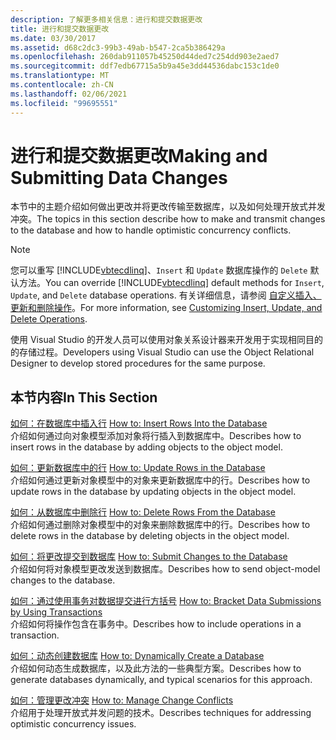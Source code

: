 ```yaml
---
description: 了解更多相关信息：进行和提交数据更改
title: 进行和提交数据更改
ms.date: 03/30/2017
ms.assetid: d68c2dc3-99b3-49ab-b547-2ca5b386429a
ms.openlocfilehash: 260dab911057b45250d44ded7c254dd903e2aed7
ms.sourcegitcommit: ddf7edb67715a5b9a45e3dd44536dabc153c1de0
ms.translationtype: MT
ms.contentlocale: zh-CN
ms.lasthandoff: 02/06/2021
ms.locfileid: "99695551"
---
```

# <a name="making-and-submitting-data-changes"></a><span data-ttu-id="a829a-103">进行和提交数据更改</span><span class="sxs-lookup"><span data-stu-id="a829a-103">Making and Submitting Data Changes</span></span>

<span data-ttu-id="a829a-104">本节中的主题介绍如何做出更改并将更改传输至数据库，以及如何处理开放式并发冲突。</span><span class="sxs-lookup"><span data-stu-id="a829a-104">The topics in this section describe how to make and transmit changes to the database and how to handle optimistic concurrency conflicts.</span></span>

> [!NOTE]
> <span data-ttu-id="a829a-105">您可以重写 [!INCLUDE[vbtecdlinq](../../../../../../includes/vbtecdlinq-md.md)]、`Insert` 和 `Update` 数据库操作的 `Delete` 默认方法。</span><span class="sxs-lookup"><span data-stu-id="a829a-105">You can override [!INCLUDE[vbtecdlinq](../../../../../../includes/vbtecdlinq-md.md)] default methods for `Insert`, `Update`, and `Delete` database operations.</span></span> <span data-ttu-id="a829a-106">有关详细信息，请参阅 [自定义插入、更新和删除操作](customizing-insert-update-and-delete-operations.md)。</span><span class="sxs-lookup"><span data-stu-id="a829a-106">For more information, see [Customizing Insert, Update, and Delete Operations](customizing-insert-update-and-delete-operations.md).</span></span>
>
> <span data-ttu-id="a829a-107">使用 Visual Studio 的开发人员可以使用对象关系设计器来开发用于实现相同目的的存储过程。</span><span class="sxs-lookup"><span data-stu-id="a829a-107">Developers using Visual Studio can use the Object Relational Designer to develop stored procedures for the same purpose.</span></span>

## <a name="in-this-section"></a><span data-ttu-id="a829a-108">本节内容</span><span class="sxs-lookup"><span data-stu-id="a829a-108">In This Section</span></span>

<span data-ttu-id="a829a-109">[如何：在数据库中插入行](how-to-insert-rows-into-the-database.md) </span><span class="sxs-lookup"><span data-stu-id="a829a-109">[How to: Insert Rows Into the Database](how-to-insert-rows-into-the-database.md) </span></span>\
<span data-ttu-id="a829a-110">介绍如何通过向对象模型添加对象将行插入到数据库中。</span><span class="sxs-lookup"><span data-stu-id="a829a-110">Describes how to insert rows in the database by adding objects to the object model.</span></span>

<span data-ttu-id="a829a-111">[如何：更新数据库中的行](how-to-update-rows-in-the-database.md) </span><span class="sxs-lookup"><span data-stu-id="a829a-111">[How to: Update Rows in the Database](how-to-update-rows-in-the-database.md) </span></span>\
<span data-ttu-id="a829a-112">介绍如何通过更新对象模型中的对象来更新数据库中的行。</span><span class="sxs-lookup"><span data-stu-id="a829a-112">Describes how to update rows in the database by updating objects in the object model.</span></span>

<span data-ttu-id="a829a-113">[如何：从数据库中删除行](how-to-delete-rows-from-the-database.md) </span><span class="sxs-lookup"><span data-stu-id="a829a-113">[How to: Delete Rows From the Database](how-to-delete-rows-from-the-database.md) </span></span>\
<span data-ttu-id="a829a-114">介绍如何通过删除对象模型中的对象来删除数据库中的行。</span><span class="sxs-lookup"><span data-stu-id="a829a-114">Describes how to delete rows in the database by deleting objects in the object model.</span></span>

<span data-ttu-id="a829a-115">[如何：将更改提交到数据库](how-to-submit-changes-to-the-database.md) </span><span class="sxs-lookup"><span data-stu-id="a829a-115">[How to: Submit Changes to the Database](how-to-submit-changes-to-the-database.md) </span></span>\
<span data-ttu-id="a829a-116">介绍如何将对象模型更改发送到数据库。</span><span class="sxs-lookup"><span data-stu-id="a829a-116">Describes how to send object-model changes to the database.</span></span>

<span data-ttu-id="a829a-117">[如何：通过使用事务对数据提交进行方括号](how-to-bracket-data-submissions-by-using-transactions.md) </span><span class="sxs-lookup"><span data-stu-id="a829a-117">[How to: Bracket Data Submissions by Using Transactions](how-to-bracket-data-submissions-by-using-transactions.md) </span></span>\
<span data-ttu-id="a829a-118">介绍如何将操作包含在事务中。</span><span class="sxs-lookup"><span data-stu-id="a829a-118">Describes how to include operations in a transaction.</span></span>

<span data-ttu-id="a829a-119">[如何：动态创建数据库](how-to-dynamically-create-a-database.md) </span><span class="sxs-lookup"><span data-stu-id="a829a-119">[How to: Dynamically Create a Database](how-to-dynamically-create-a-database.md) </span></span>\
<span data-ttu-id="a829a-120">介绍如何动态生成数据库，以及此方法的一些典型方案。</span><span class="sxs-lookup"><span data-stu-id="a829a-120">Describes how to generate databases dynamically, and typical scenarios for this approach.</span></span>

<span data-ttu-id="a829a-121">[如何：管理更改冲突](how-to-manage-change-conflicts.md) </span><span class="sxs-lookup"><span data-stu-id="a829a-121">[How to: Manage Change Conflicts](how-to-manage-change-conflicts.md) </span></span>\
<span data-ttu-id="a829a-122">介绍用于处理开放式并发问题的技术。</span><span class="sxs-lookup"><span data-stu-id="a829a-122">Describes techniques for addressing optimistic concurrency issues.</span></span>
